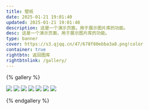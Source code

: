 ```yaml
---
title: 壁纸
date: 2025-01-21 19:01:40
updated: 2025-01-21 19:01:40
description: 这是一个演示页面，用于展示图片库的功能。
desc: 这是一个演示页面，用于展示图片库的功能。
type: banner
cover: https://s3.qjqq.cn/47/678f80ebba3a8.png!color
container: true
rightbtn: 返回图库
rightbtnlink: /gallery/
---
```


{% gallery %}

![](https://s3.qjqq.cn/47/678f826cbc470.png!color)
![](https://s3.qjqq.cn/47/678f858b4f3a0.png!color)
![](https://s3.qjqq.cn/47/678f85a7d1653.png!color)
![](https://s3.qjqq.cn/47/678f85cc86264.png!color)
![](https://s3.qjqq.cn/47/678f85e9e8953.png!color)
![](https://s3.qjqq.cn/47/678f86053fd55.png!color)
![](https://s3.qjqq.cn/47/678f8634a1952.png!color)

{% endgallery %}